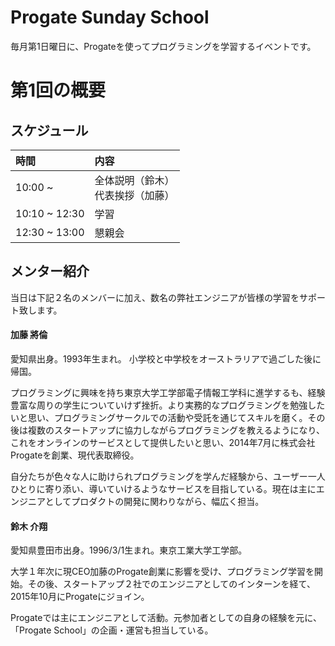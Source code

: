 # Progate Sunday School
毎月第1日曜日に、Progateを使ってプログラミングを学習するイベントです。

# 第1回の概要

## スケジュール
| 時間 |  内容 |
|:------------ |:-------------- |
| 10:00 ~ | 全体説明（鈴木）<br>代表挨拶（加藤） |
| 10:10 ~ 12:30 | 学習 |
| 12:30 ~ 13:00 | 懇親会 |

## メンター紹介

当日は下記２名のメンバーに加え、数名の弊社エンジニアが皆様の学習をサポート致します。

#### 加藤 將倫
愛知県出身。1993年生まれ。
小学校と中学校をオーストラリアで過ごした後に帰国。

プログラミングに興味を持ち東京大学工学部電子情報工学科に進学するも、経験豊富な周りの学生についていけず挫折。より実務的なプログラミングを勉強したいと思い、プログラミングサークルでの活動や受託を通じてスキルを磨く。その後は複数のスタートアップに協力しながらプログラミングを教えるようになり、これをオンラインのサービスとして提供したいと思い、2014年7月に株式会社Progateを創業、現代表取締役。

自分たちが色々な人に助けられプログラミングを学んだ経験から、ユーザー一人ひとりに寄り添い、導いていけるようなサービスを目指している。現在は主にエンジニアとしてプロダクトの開発に関わりながら、幅広く担当。

#### 鈴木 介翔
愛知県豊田市出身。1996/3/1生まれ。東京工業大学工学部。

大学１年次に現CEO加藤のProgate創業に影響を受け、プログラミング学習を開始。その後、スタートアップ２社でのエンジニアとしてのインターンを経て、2015年10月にProgateにジョイン。

Progateでは主にエンジニアとして活動。元参加者としての自身の経験を元に、「Progate School」の企画・運営も担当している。
